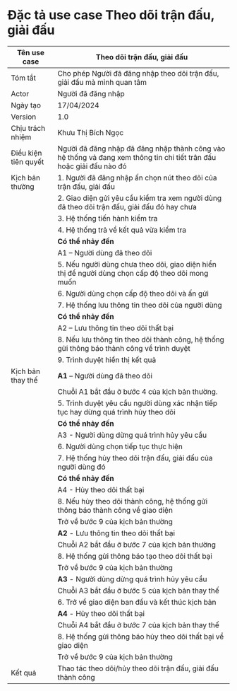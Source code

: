 # Đặc tả use case Theo dõi trận đấu, giải đấu

| Tên use case | Theo dõi trận đấu, giải đấu |
| --- | ----- |
| Tóm tắt | Cho phép Người đã đăng nhập theo dõi trận đấu, giải đấu mà mình quan tâm |
| Actor | Người đã đăng nhập |
| Ngày tạo | 17/04/2024 |
| Version | 1.0 |
| Chịu trách nhiệm | Khưu Thị Bích Ngọc |
| Điều kiện tiên quyết | Người đã đăng nhập đã đăng nhập thành công vào hệ thống và đang xem thông tin chi tiết trân đấu hoặc giải đấu nào đó|   
| Kịch bản thường | 1. Người đã đăng nhập ấn chọn nút theo dõi của trận đấu, giải đấu|
| | 2. Giao diện gửi yêu cầu kiểm tra xem người dùng đã theo dõi trận đấu, giải đấu đó hay chưa  | 
| | 3. Hệ thống tiến hành kiểm tra | 
| | 4.	Hệ thống trả về kết quả vừa kiểm tra| 
| | **Có thể nhảy đến** | 
| | A1 – Người dùng đã theo dõi | 
| | 5.	Nếu người dùng chưa theo dõi, giao diện hiển thị để người dùng chọn cấp độ theo dõi mong muốn | 
| | 6.	Người dùng chọn cấp độ theo dõi và ấn gửi | 
| | 7. Hệ thống lưu thông tin theo dõi của người dùng | 
| | **Có thể nhảy đến** | 
| | A2 – Lưu thông tin theo dõi thất bại | 
| | 8. Nếu lưu thông tin theo dõi thành công, hệ thống gửi thông báo thành công về trình duyệt|
| | 9. Trình duyệt hiển thị kết quả| 
|Kịch bản thay thế|  **A1** – Người dùng đã theo dõi|
| | Chuỗi A1 bắt đầu ở bước 4 của kịch bản thường. |
| | 5. Trình duyệt yêu cầu người dùng xác nhận tiếp tục hay dừng quá trình hủy theo dõi |
| | **Có thể nhảy đến** | 
| | A3 - Người dùng dừng quá trình hủy yêu cầu|
| | 6. Người dùng chọn tiếp tục thực hiện |
| | 7. Hệ thống hủy theo dõi trận đấu, giải đấu của người dùng đó |
| | **Có thể nhảy đến**|
| | A4 - Hủy theo dõi thất bại|
| | 8. Nếu hủy theo dõi thành công, hệ thống gửi thông báo thành công về giao diện |
| | Trở về bước 9 của kịch bản thường |
| | **A2** - Lưu thông tin theo dõi thất bại |
| | Chuỗi A2 bắt đầu ở bước 7 của kịch bản thường |
| | 8. Hệ thống gửi thông báo tạo theo dõi thất bại |
| | Trở về bước 9 của kịch bản thường |
| | **A3** - Người dùng dừng quá trình hủy yêu cầu |
| | Chuỗi A3 bắt đầu ở bước 5 của kịch bản thay thế |
| | 6. Trở về giao diện ban đầu và kết thúc kịch bản |
| | **A4** - Hủy theo dõi thất bại |
| | Chuỗi A4 bắt đầu ở bước 7 của kịch bản thay thế |
| | 8. Hệ thống gửi thông báo hủy theo dõi thất bại về giao diện |
| | Trở về bước 9 của kịch bản thường |
| Kết quả | Thao tác theo dõi/hủy theo dõi trận đấu, giải đấu thành công|
